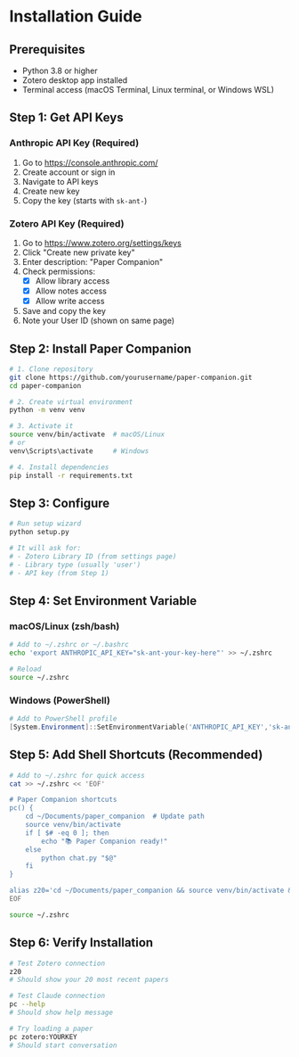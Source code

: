 # Installation Guide

## Prerequisites

- Python 3.8 or higher
- Zotero desktop app installed
- Terminal access (macOS Terminal, Linux terminal, or Windows WSL)

## Step 1: Get API Keys

### Anthropic API Key (Required)
1. Go to https://console.anthropic.com/
2. Create account or sign in
3. Navigate to API keys
4. Create new key
5. Copy the key (starts with `sk-ant-`)

### Zotero API Key (Required)
1. Go to https://www.zotero.org/settings/keys
2. Click "Create new private key"
3. Enter description: "Paper Companion"
4. Check permissions:
   - [x] Allow library access
   - [x] Allow notes access  
   - [x] Allow write access
5. Save and copy the key
6. Note your User ID (shown on same page)

## Step 2: Install Paper Companion

```bash
# 1. Clone repository
git clone https://github.com/yourusername/paper-companion.git
cd paper-companion

# 2. Create virtual environment
python -m venv venv

# 3. Activate it
source venv/bin/activate  # macOS/Linux
# or
venv\Scripts\activate     # Windows

# 4. Install dependencies
pip install -r requirements.txt
```

## Step 3: Configure

```bash
# Run setup wizard
python setup.py

# It will ask for:
# - Zotero Library ID (from settings page)
# - Library type (usually 'user')
# - API key (from Step 1)
```

## Step 4: Set Environment Variable

### macOS/Linux (zsh/bash)

```bash
# Add to ~/.zshrc or ~/.bashrc
echo 'export ANTHROPIC_API_KEY="sk-ant-your-key-here"' >> ~/.zshrc

# Reload
source ~/.zshrc
```

### Windows (PowerShell)

```powershell
# Add to PowerShell profile
[System.Environment]::SetEnvironmentVariable('ANTHROPIC_API_KEY','sk-ant-your-key-here','User')
```

## Step 5: Add Shell Shortcuts (Recommended)

```bash
# Add to ~/.zshrc for quick access
cat >> ~/.zshrc << 'EOF'

# Paper Companion shortcuts
pc() {
    cd ~/Documents/paper_companion  # Update path
    source venv/bin/activate
    if [ $# -eq 0 ]; then
        echo "📚 Paper Companion ready!"
    else
        python chat.py "$@"
    fi
}

alias z20='cd ~/Documents/paper_companion && source venv/bin/activate && python list_zotero.py 20'
EOF

source ~/.zshrc
```

## Step 6: Verify Installation

```bash
# Test Zotero connection
z20
# Should show your 20 most recent papers

# Test Claude connection
pc --help
# Should show help message

# Try loading a paper
pc zotero:YOURKEY
# Should start conversation
```
